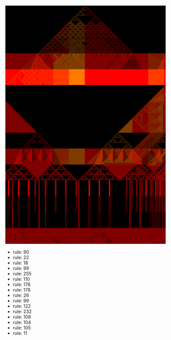 ![photo](./output.png) 
 * rule: 90
* rule: 22
* rule: 18
* rule: 99
* rule: 255
* rule: 110
* rule: 178
* rule: 178
* rule: 26
* rule: 99
* rule: 122
* rule: 232
* rule: 108
* rule: 104
* rule: 105
* rule: 11
